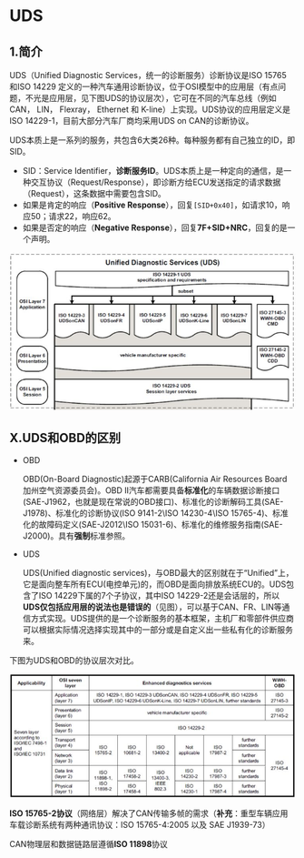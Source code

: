 # UDS

## 1.简介

UDS（Unified Diagnostic Services，统一的诊断服务）诊断协议是ISO 15765 和ISO 14229 定义的一种汽车通用诊断协议，位于OSI模型中的应用层（有点问题，不光是应用层，见下图UDS的协议层次），它可在不同的汽车总线（例如CAN， LIN， Flexray， Ethernet 和 K-line）上实现。UDS协议的应用层定义是ISO 14229-1，目前大部分汽车厂商均采用UDS on CAN的诊断协议。

UDS本质上是一系列的服务，共包含6大类26种。每种服务都有自己独立的ID，即SID。

- SID：Service Identifier，**诊断服务ID**。UDS本质上是一种定向的通信，是一种交互协议（Request/Response），即诊断方给ECU发送指定的请求数据（Request），这条数据中需要包含SID。
- 如果是肯定的响应（**Positive Response**），回复`[SID+0x40]`，如请求10，响应50；请求22，响应62。
- 如果是否定的响应（**Negative Response**），回复**7F+SID+NRC**，回复的是一个声明。

<img src="UDS_Protocal.jpg" width="600" alt="UDS网络协议">

## X.UDS和OBD的区别

* OBD

  OBD(On-Board Diagnostic)起源于CARB(California Air Resources Board 加州空气资源委员会)。OBD II汽车都需要具备**标准化**的车辆数据诊断接口(SAE-J1962，也就是现在常说的OBD接口)、标准化的诊断解码工具(SAE-J1978)、标准化的诊断协议(ISO 9141-2\ISO 14230-4\ISO 15765-4)、标准化的故障码定义(SAE-J2012\ISO 15031-6)、标准化的维修服务指南(SAE-J2000)。具有**强制**标准参照。

* UDS

  UDS(Unified diagnostic services)，与OBD最大的区别就在于“Unified”上，它是面向整车所有ECU(电控单元)的，而OBD是面向排放系统ECU的。UDS包含了ISO 14229下属的7个子协议，其中ISO 14229-2还是会话层的，所以**UDS仅包括应用层的说法也是错误的**（见图），可以基于CAN、FR、LIN等通信方式实现。UDS提供的是一个诊断服务的基本框架，主机厂和零部件供应商可以根据实际情况选择实现其中的一部分或是自定义出一些私有化的诊断服务来。

下图为UDS和OBD的协议层次对比。

<img src="./UDS_OBD_COMP.jpg" width="800" alt="UDS和OBD的比较">

**ISO 15765-2协议**（网络层）解决了CAN传输多帧的需求（**补充**：重型车辆应用车载诊断系统有两种通讯协议：ISO 15765-4:2005 以及 SAE J1939-73）

CAN物理层和数据链路层遵循**ISO 11898**协议